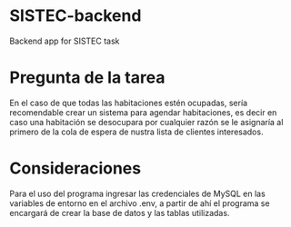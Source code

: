 # SISTEC-backend
 Backend app for SISTEC task

 # Pregunta de la tarea
 En el caso de que todas las habitaciones estén ocupadas, sería recomendable crear un sistema para agendar habitaciones, es decir en caso una habitación se desocupara por cualquier razón se le asignaría al primero de la cola de espera de nustra lista de clientes interesados.

# Consideraciones
Para el uso del programa ingresar las credenciales de MySQL en las variables de entorno en el archivo .env, a partir de ahí el programa se encargará de crear la base de datos y las tablas utilizadas.